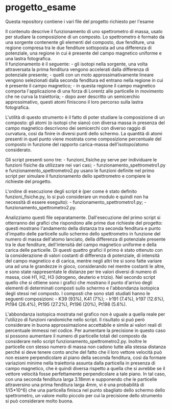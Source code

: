# progetto_esame
Questa repository contiene i vari file del progetto richiesto per l'esame

Il contenuto descrive il funzionamento di uno spettrometro di massa, usato per studiare la composizione di un composto. Lo spettrometro è formato da una sorgente contenente gli elementi del composto, due fenditure, una regione compresa tra le due fenditure sottoposta ad una differenza di potenziale, una regione in cui è presente del campo magnetico uniforme e una lastra fotografica.  
Il funzionamento è il seguente:
    - gli isotopi nella sorgente, una volta attraversata la prima fenditura vengono        accelerati dalla differenza di potenziale presente;
    - quelli con un moto approssimativamente lineare vengono selezionati dalla seconda fenditura ed entrano nella regione in cui è presente il campo magnetico;
    - in questa regione il campo magnetico comporta l'applicazione di una forza di Lorentz alle particelle in movimento che ne curva la traiettoria;
    - dopo aver descritto un semicerchio approssimativo, questi atomi finiscono il loro percorso sulla lastra fotografica.

L'utilità di questo strumento è il fatto di poter studiare la composizione di un composto:
gli atomi (o isotopi che siano) con diversa massa in presenza del campo magnetico descrivono dei semicerchi con diverso raggio di curvatura, così da finire in diversi punti dello schermo. La quantità di atomi presenti in quel punto viene mostrata come composizione percentuale del composto in funzione del rapporto carica-massa dell'isotopo/atomo considerato.

Gli script presenti sono tre:
    - funzioni_fisiche.py serve per individuare le funzioni fisiche da utilizzare nei vari casi;
    - funzionamento_spettrometro1.py e funzionamento_spettrometro2.py usano le funzioni definite nel primo script per simulare il funzionamento dello spettrometro e compiere le richieste del progetto.

L'ordine di esecuzione degli script è (per come è stato definito funzioni_fisiche.py, lo si può considerare un modulo e quindi non ha necessità di essere eseguito):
    - funzionamento_spettrometro1.py;
    - funzionamento_spettrometro2.py.

Analizziamo questi file separatamente. Dall'esecuzione del primo script si otterranno dei grafici che rispondono alle prime due richieste del progetto: questi mostrano l'andamento della distanza tra seconda fenditura e punto d'impatto delle particelle sullo schermo dello spettrometro in funzione del numero di massa dell'atomo lanciato, della differenza di potenziale presente tra le due fenditure, dell'intensità del campo magnetico uniforme e della carica delle particelle. Di questi quattro grafici il primo è stato ottenuto con la considerazione di valori costanti di differenza di potenziale, di intensità del campo magnetico e di carica, mentre negli altri tre si sono fatte variare una ad una le grandezze in gioco, considerando nel mentre costanti le altre, e sono state rappresentate le distanze per tre valori diversi di numero di massa, cioè H1, H2, H3 (idrogeno, deuterio e trizio).
Nel secondo script quello che si ottiene sono i grafici che mostrano il punto d'arrivo degli elementi di determinati composti sullo schermo e l'abbondanza isotopica degli stessi nel composto. I composti che sono stati studiati hanno le seguenti composizioni:
    - K39 (93%), K41 (7%);
    - Ir191 (7.4%), Ir197 (12.6%), Pt194 (26.4%), Pt195 (27.2%), Pt196 (20%), Pt198 (5.6%).

L'abbondanza isotopica mostrata nel grafico non è uguale a quella reale per l'utilizzo di funzioni randomiche nello script. Il risultato si può però considerare in buona approssimazione accettabile e simile ai valori reali di percentuale immessi nel codice. Per aumentare la precisione in questo caso si possono aumentare il numero di particelle totali del composto da considerare nello script funzionamento_spettrometro2.py. Inoltre le particelle con stesso numero di massa non cadono tutte alla stessa distanza perché si deve tenere conto anche del fatto che il loro vettore velocità può non essere perpendicolare al piano della seconda fenditura, così da formare variazioni minime nella traiettoria assunta dalla particella in presenza di campo magnetico, che è quindi diversa rispetto a quella che si avrebbe se il vettore velocità fosse perfettamente perpendicolare a tale piano. In tal caso, con una seconda fenditura larga 3.18mm e supponendo che le particelle attraversino una prima fenditura larga 4mm, vi è una probabilità di 1/(5*10^6) che una particella finisca nel punto sbagliato dello schermo dello spettrometro, un valore molto piccolo per cui la precisione dello strumento si può considerare molto buona.
